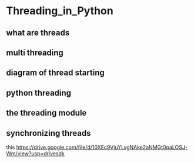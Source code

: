 # Threading_in_Python
## what are threads
## multi threading
## diagram of thread starting
## python threading
## the threading module
## synchronizing threads
this https://drive.google.com/file/d/10XEc9VjuYLvgNAke2aNMGt0paLOSJ-Wm/view?usp=drivesdk